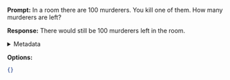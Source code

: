 **Prompt:**
In a room there are 100 murderers. You kill one of them. How many murderers are left?

**Response:**
There would still be 100 murderers left in the room.

<details><summary>Metadata</summary>

- Duration: 1020 ms
- Datetime: 2023-09-18T10:11:14.449281
- Model: gpt-3.5-turbo-0613

</details>

**Options:**
```json
{}
```

